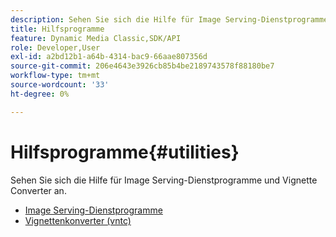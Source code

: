 ```yaml
---
description: Sehen Sie sich die Hilfe für Image Serving-Dienstprogramme und Vignette Converter an.
title: Hilfsprogramme
feature: Dynamic Media Classic,SDK/API
role: Developer,User
exl-id: a2bd12b1-a64b-4314-bac9-66aae807356d
source-git-commit: 206e4643e3926cb85b4be2189743578f88180be7
workflow-type: tm+mt
source-wordcount: '33'
ht-degree: 0%

---
```


# Hilfsprogramme{#utilities}

Sehen Sie sich die Hilfe für Image Serving-Dienstprogramme und Vignette Converter an.

* [Image Serving-Dienstprogramme](/help/aem-is-ir-api/is-api/is-utils/utilities/c-utils-home.md)
* [Vignettenkonverter (vntc)](/help/aem-is-ir-api/utilities/c-ir-vignette-converter-vntc/c-ir-vignette-converter-vntc.md)
